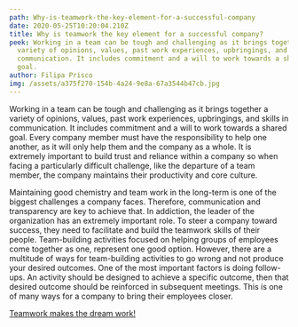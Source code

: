```yaml
---
path: Why-is-teamwork-the-key-element-for-a-successful-company
date: 2020-05-25T10:20:04.210Z
title: Why is teamwork the key element for a successful company?
peek: Working in a team can be tough and challenging as it brings together a
  variety of opinions, values, past work experiences, upbringings, and skills in
  communication. It includes commitment and a will to work towards a shared
  goal.
author: Filipa Prisco
img: /assets/a375f270-154b-4a24-9e8a-67a3544b47cb.jpg
---
```

Working in a team can be tough and challenging as it brings together a variety of opinions, values, past work experiences, upbringings, and skills in communication. It includes commitment and a will to work towards a shared goal. Every company member must have the responsibility to help one another, as it will only help them and the company as a whole. It is extremely important to build trust and reliance within a company so when facing a particularly difficult challenge, like the departure of a team member, the company maintains their productivity and core culture.

Maintaining good chemistry and team work in the long-term is one of the biggest challenges a company faces. Therefore, communication and transparency are key to achieve that. In addiction, the leader of the organization has an extremely important role. To steer a company toward success, they need to facilitate and build the teamwork skills of their people. Team-building activities focused on helping groups of employees come together as one, represent one good option. However, there are a multitude of ways for team-building activities to go wrong and not produce your desired outcomes. One of the most important factors is doing follow-ups. An activity should be designed to achieve a specific outcome, then that desired outcome should be reinforced in subsequent meetings. This is one of many ways for a company to bring their employees closer.

[Teamwork makes the dream work!](https://simplify-lgp.tech/team)